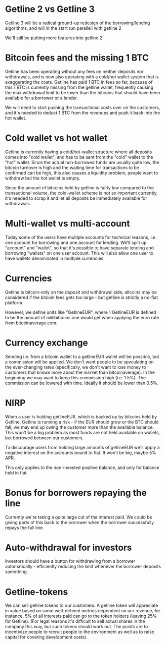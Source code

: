 # Getline 2 vs Getline 3

Getline 3 will be a radical ground-up redesign of the borrowing/lending algorithms, and will in the start run parallell with getline 2

We'll still be putting more features into getline 2

# Bitcoin fees and the missing 1 BTC

Getline has been operating without any fees on neither deposits nor withdrawals, and is now also operating with a cold/hot wallet system that is exaggerating the costs.  Getline has paid 1 BTC in fees so far, because of this 1 BTC is currently missing from the getline wallet, frequently causing the max withdrawal limit to be lower than the bitcoins that should have been available for a borrower or a lender.

We will need to start pushing the transactional costs over on the customers, and it's needed to deduct 1 BTC from the revenues and push it back into the hot wallet.

# Cold wallet vs hot wallet

Getline is currently having a cold/hot-wallet structure where all deposits comes into "cold wallet", and has to be sent from the "cold" wallet to the "hot" wallet.  Since the actual non-borrowed funds are usually quite low, the bitcoin turnover is high and the waiting time for transactions to be confirmed can be high, this also causes a liquidity problem, people want to withdraw but the hot wallet is empty.

Since the amount of bitcoins held by getline is fairly low compared to the transactional volume, the cold-wallet scheme is not so important currently, it's needed to scrap it and let all deposits be immediately available for withdrawals.

# Multi-wallet vs multi-account

Today some of the users have multiple accounts for technical reasons, i.e. one account for borrowing and one account for lending.  We'll split up "account" and "wallet", so that it's possible to have separate lending and borrowing "wallets" on one user account.  This will also allow one user to have wallets denominated in multiple currencies.

# Currencies

Getline is bitcoin-only on the deposit and withdrawal side; altcoins may be considered if the bitcoin fees gets too large - but getline is strictly a no-fiat platform.

However, we define units like "GetlineEUR", where 1 GetlineEUR is defined to be the amount of millibitcoins one would get when applying the euro rate from bitcoinaverage.com.

# Currency exchange

Sending i.e. from a bitcoin wallet to a getlineEUR wallet will be possible, but a commission will be applied.  We don't want people to be speculating on the ever-changing rates (specifically, we don't want to lose money to customers that knows more about the market than bitcoinaverage).  In the beginning we may want to keep this commission high (i.e. 1.5%).  The commission can be lowered with time.  Ideally it should be lower than 0.5%.

# NIRP

When a user is holding getlineEUR, which is backed up by bitcoins held by Getline, Getline is running a risk - if the EUR should grow or the BTC should fall, we may end up owing the customer more than the available balance.  This won't be a big problem as most funds are not held available on wallets, but borrowed between our customers.

To discourage users from holding large amounts of getlineEUR we'll apply a negative interest on the accounts bound to fiat.  It won't be big, maybe 5% APR.

This only applies to the non-invested positive balance, and only for balance held in fiat.

# Bonus for borrowers repaying the line

Currently we're taking a quite large cut of the interest paid.  We could be giving parts of this back to the borrower when the borrower successfully repays the full line.

# Auto-withdrawal for investors

Investors should have a button for withdrawing from a borrower automatically - efficiently reducing the limit whenever the borrower deposits something.

# Getline-tokens

We can sell getline tokens to our customers.  A getline token will appreciate in value based on some well-defined metrics dependent on our revenue, for instance, 5% of all interests paid can go to the token holders (leaving 25% for Getline).  (For legal reasons it's difficult to sell actual shares in the company this way, but such tokens should work out.  The points are to incentivize people to recruit people to the environment as well as to raise capital for covering development costs).
